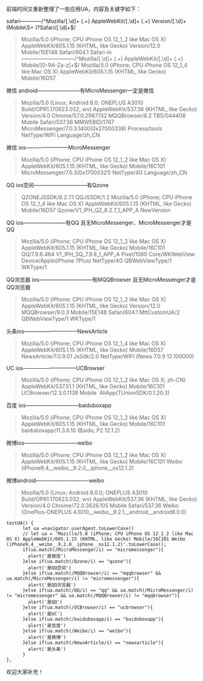 前端时间又重新整理了一些应用UA，内容及关键字如下：

safari————/^Mozilla\/[.\d]+ \(.+\) AppleWebKit\/[.\d]+ \(.+\) Version\/[.\d]+ (Mobile\S+ )?Safari\/[.\d]+$/
> Mozilla/5.0 (iPhone; CPU iPhone OS 12_1_2 like Mac OS X) AppleWebKit/605.1.15 (KHTML, like Gecko) Version/12.0 Mobile/15E148 Safari/604.1
> Safari-in——————————/^Mozilla\/[.\d]+ \(.+\) AppleWebKit\/[.\d]+ \(.+\) Mobile\/[0-9A-Za-z]+$/
> Mozilla/5.0 (iPhone; CPU iPhone OS 12_1_4 like Mac OS X) AppleWebKit/605.1.15 (KHTML, like Gecko) Mobile/16D57

微信 android————————有MicroMessenger一定是微信
> Mozilla/5.0 (Linux; Android 8.0; ONEPLUS A3010 Build/OPR1.170623.032; wv) AppleWebKit/537.36 (KHTML, like Gecko) Version/4.0 Chrome/57.0.2987.132 MQQBrowser/6.2 TBS/044408 Mobile Safari/537.36 MMWEBID/1767 MicroMessenger/7.0.3.1400(0x27000338) Process/tools NetType/WIFI Language/zh_CN

微信 ios————————MicroMessenger
> Mozilla/5.0 (iPhone; CPU iPhone OS 12_1_2 like Mac OS X) AppleWebKit/605.1.15 (KHTML, like Gecko) Mobile/16C101 MicroMessenger/7.0.3(0x17000321) NetType/4G Language/zh_CN

QQ ios空间——————————有Qzone
> QZONEJSSDK/8.2.7.1 QQJSSDK/1.2 Mozilla/5.0 (iPhone; CPU iPhone OS 12_1_4 like Mac OS X) AppleWebKit/605.1.15 (KHTML, like Gecko) Mobile/16D57 Qzone/V1_IPH_QZ_8.2.7_1_APP_A NewVersion

QQ ios————————有QQ 且无MicroMessenger、MicroMessenger才是QQ
> Mozilla/5.0 (iPhone; CPU iPhone OS 12_1_2 like Mac OS X) AppleWebKit/605.1.15 (KHTML, like Gecko) Mobile/16C101 QQ/7.9.8.464 V1_IPH_SQ_7.9.8_1_APP_A Pixel/1080 Core/WKWebView Device/Apple(iPhone 7Plus) NetType/4G QBWebViewType/1 WKType/1

QQ浏览器 ios——————————有MQQBrowser 且无MicroMessenger才是QQ浏览器
> Mozilla/5.0 (iPhone; CPU iPhone OS 12_1_2 like Mac OS X) AppleWebKit/605.1.15 (KHTML, like Gecko) Version/12.0 MQQBrowser/9.0.3 Mobile/15E148 Safari/604.1 MttCustomUA/2 QBWebViewType/1 WKType/1

头条ios——————————NewsArticle
> Mozilla/5.0 (iPhone; CPU iPhone OS 12_1_4 like Mac OS X) AppleWebKit/605.1.15 (KHTML, like Gecko) Mobile/16D57 NewsArticle/7.0.9.01 JsSdk/2.0 NetType/WIFI (News 7.0.9 12.100000)

UC  ios——————————UCBrowser
> Mozilla/5.0 (iPhone; CPU iPhone OS 12_1_2 like Mac OS X; zh-CN) AppleWebKit/537.51.1 (KHTML, like Gecko) Mobile/16C101 UCBrowser/12.3.0.1138 Mobile  AliApp(TUnionSDK/0.1.20.3)

百度 ios——————————baiduboxapp
> Mozilla/5.0 (iPhone; CPU iPhone OS 12_1_2 like Mac OS X) AppleWebKit/605.1.15 (KHTML, like Gecko) Mobile/16C101 baiduboxapp/11.3.6.10 (Baidu; P2 12.1.2)

微博ios——————————weibo
> Mozilla/5.0 (iPhone; CPU iPhone OS 12_1_2 like Mac OS X) AppleWebKit/605.1.15 (KHTML, like Gecko) Mobile/16C101 Weibo (iPhone9,4__weibo__9.2.0__iphone__os12.1.2)

微博android——————————weibo
> Mozilla/5.0 (Linux; Android 8.0.0; ONEPLUS A3010 Build/OPR1.170623.032; wv) AppleWebKit/537.36 (KHTML, like Gecko) Version/4.0 Chrome/72.0.3626.105 Mobile Safari/537.36 Weibo (OnePlus-ONEPLUS A3010__weibo__9.2.1__android__android8.0.0)


```
testUA() {
      let ua =navigator.userAgent.toLowerCase()
      // let ua = 'Mozilla/5.0 (iPhone; CPU iPhone OS 12_1_2 like Mac OS X) AppleWebKit/605.1.15 (KHTML, like Gecko) Mobile/16C101 Weibo (iPhone9,4__weibo__9.2.0__iphone__os12.1.2)'.toLowerCase();
      if(ua.match(/MicroMessenger/i) == "micromessenger"){
        alert('是微信')
      }else if(ua.match(/Qzone/i) == "qzone"){
        alert('是QQ空间')
      }else if(ua.match(/MQQBrowser/i) == "mqqbrowser" && ua.match(/MicroMessenger/i) != "micromessenger"){
        alert('是QQ浏览器')
      }else if(ua.match(/QQ/i) == "qq" && ua.match(/MicroMessenger/i) != "micromessenger" && ua.match(/MQQBrowser/i) != "mqqbrowser"){
        alert('是QQ')
      }else if(ua.match(/UCBrowser/i) == "ucbrowser"){
        alert('是UC')
      }else if(ua.match(/baiduboxapp/i) == "baiduboxapp"){
        alert('是百度')
      }else if(ua.match(/Weibo/i) == "weibo"){
        alert('是微博')
      }else if(ua.match(/NewsArticle/i) == "newsarticle"){
        alert('是头条')
      }
},
```
欢迎大家补充！